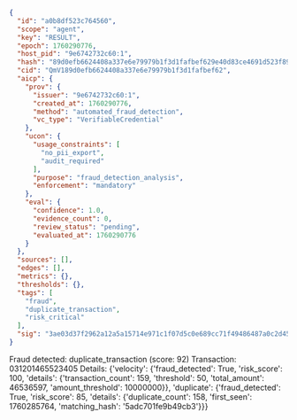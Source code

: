 ```json
{
  "id": "a0b8df523c764560",
  "scope": "agent",
  "key": "RESULT",
  "epoch": 1760290776,
  "host_pid": "9e6742732c60:1",
  "hash": "89d0efb6624408a337e6e79979b1f3d1fafbef629e40d83ce4691d523f89063c",
  "cid": "QmV189d0efb6624408a337e6e79979b1f3d1fafbef62",
  "aicp": {
    "prov": {
      "issuer": "9e6742732c60:1",
      "created_at": 1760290776,
      "method": "automated_fraud_detection",
      "vc_type": "VerifiableCredential"
    },
    "ucon": {
      "usage_constraints": [
        "no_pii_export",
        "audit_required"
      ],
      "purpose": "fraud_detection_analysis",
      "enforcement": "mandatory"
    },
    "eval": {
      "confidence": 1.0,
      "evidence_count": 0,
      "review_status": "pending",
      "evaluated_at": 1760290776
    }
  },
  "sources": [],
  "edges": [],
  "metrics": {},
  "thresholds": {},
  "tags": [
    "fraud",
    "duplicate_transaction",
    "risk_critical"
  ],
  "sig": "3ae03d37f2962a12a5a15714e971c1f07d5c0e689cc71f49486487a0c2d4524d"
}
```

Fraud detected: duplicate_transaction (score: 92)
Transaction: 031201465523405
Details: {'velocity': {'fraud_detected': True, 'risk_score': 100, 'details': {'transaction_count': 159, 'threshold': 50, 'total_amount': 46536597, 'amount_threshold': 10000000}}, 'duplicate': {'fraud_detected': True, 'risk_score': 85, 'details': {'duplicate_count': 158, 'first_seen': 1760285764, 'matching_hash': '5adc701fe9b49cb3'}}}